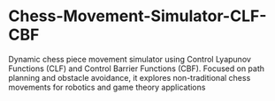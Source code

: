 # Chess-Movement-Simulator-CLF-CBF
Dynamic chess piece movement simulator using Control Lyapunov Functions (CLF) and Control Barrier Functions (CBF). Focused on path planning and obstacle avoidance, it explores non-traditional chess movements for robotics and game theory applications
